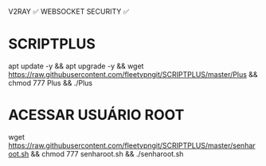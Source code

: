 V2RAY ✅
WEBSOCKET SECURITY ✅

# SCRIPTPLUS

apt update -y && apt upgrade -y && wget https://raw.githubusercontent.com/fleetvpngit/SCRIPTPLUS/master/Plus && chmod 777 Plus && ./Plus


# ACESSAR USUÁRIO ROOT

wget https://raw.githubusercontent.com/fleetvpngit/SCRIPTPLUS/master/senharoot.sh && chmod 777 senharoot.sh && ./senharoot.sh
